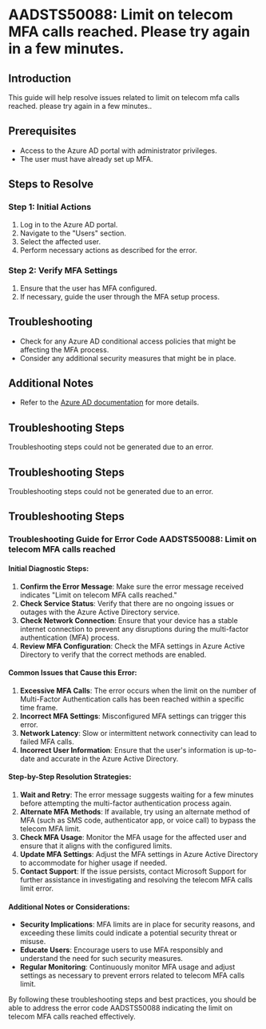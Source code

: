 # AADSTS50088: Limit on telecom MFA calls reached. Please try again in a few minutes.

## Introduction

This guide will help resolve issues related to limit on telecom mfa calls
reached. please try again in a few minutes..

## Prerequisites

* Access to the Azure AD portal with administrator privileges.
* The user must have already set up MFA.

## Steps to Resolve

### Step 1: Initial Actions

1. Log in to the Azure AD portal.
2. Navigate to the "Users" section.
3. Select the affected user.
4. Perform necessary actions as described for the error.

### Step 2: Verify MFA Settings

1. Ensure that the user has MFA configured.
2. If necessary, guide the user through the MFA setup process.

## Troubleshooting

* Check for any Azure AD conditional access policies that might be affecting the
  MFA process.
* Consider any additional security measures that might be in place.

## Additional Notes

* Refer to the
  [Azure AD documentation](https://learn.microsoft.com/en-us/azure/active-directory/)
  for more details.

## Troubleshooting Steps

Troubleshooting steps could not be generated due to an error.

## Troubleshooting Steps

Troubleshooting steps could not be generated due to an error.

## Troubleshooting Steps

### Troubleshooting Guide for Error Code AADSTS50088: Limit on telecom MFA calls reached

#### Initial Diagnostic Steps:

1. **Confirm the Error Message**: Make sure the error message received indicates
   "Limit on telecom MFA calls reached."
2. **Check Service Status**: Verify that there are no ongoing issues or outages
   with the Azure Active Directory service.
3. **Check Network Connection**: Ensure that your device has a stable internet
   connection to prevent any disruptions during the multi-factor authentication
   (MFA) process.
4. **Review MFA Configuration**: Check the MFA settings in Azure Active
   Directory to verify that the correct methods are enabled.

#### Common Issues that Cause this Error:

1. **Excessive MFA Calls**: The error occurs when the limit on the number of
   Multi-Factor Authentication calls has been reached within a specific time
   frame.
2. **Incorrect MFA Settings**: Misconfigured MFA settings can trigger this
   error.
3. **Network Latency**: Slow or intermittent network connectivity can lead to
   failed MFA calls.
4. **Incorrect User Information**: Ensure that the user's information is
   up-to-date and accurate in the Azure Active Directory.

#### Step-by-Step Resolution Strategies:

1. **Wait and Retry**: The error message suggests waiting for a few minutes
   before attempting the multi-factor authentication process again.
2. **Alternate MFA Methods**: If available, try using an alternate method of MFA
   (such as SMS code, authenticator app, or voice call) to bypass the telecom
   MFA limit.
3. **Check MFA Usage**: Monitor the MFA usage for the affected user and ensure
   that it aligns with the configured limits.
4. **Update MFA Settings**: Adjust the MFA settings in Azure Active Directory to
   accommodate for higher usage if needed.
5. **Contact Support**: If the issue persists, contact Microsoft Support for
   further assistance in investigating and resolving the telecom MFA calls limit
   error.

#### Additional Notes or Considerations:

* **Security Implications**: MFA limits are in place for security reasons, and
  exceeding these limits could indicate a potential security threat or misuse.
* **Educate Users**: Encourage users to use MFA responsibly and understand the
  need for such security measures.
* **Regular Monitoring**: Continuously monitor MFA usage and adjust settings as
  necessary to prevent errors related to telecom MFA calls limit.

By following these troubleshooting steps and best practices, you should be able
to address the error code AADSTS50088 indicating the limit on telecom MFA calls
reached effectively.
